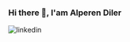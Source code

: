 ### Hi there 👋, I'am Alperen Diler
![linkedin]([https://img.shields.io/badge/Linkedin-000000?style=for-the-badge&logo=Linkedin&logoColor=white](https://www.linkedin.com/in/alperen-diler-473aa1201/))

<!--
**alperendiler/alperendiler** is a ✨ _special_ ✨ repository because its `README.md` (this file) appears on your GitHub profile.

Here are some ideas to get you started:

- 🔭 I’m currently working on ...
- 🌱 I’m currently learning ...
- 👯 I’m looking to collaborate on ...
- 🤔 I’m looking for help with ...
- 💬 Ask me about ...
- 📫 How to reach me: ...
- 😄 Pronouns: ...
- ⚡ Fun fact: ...
-->
